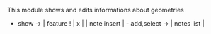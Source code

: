 This module shows and edits informations about geometries


 - show -> | feature      ! 
             |    x         |
             | note insert  | - add,select -> | notes list | 